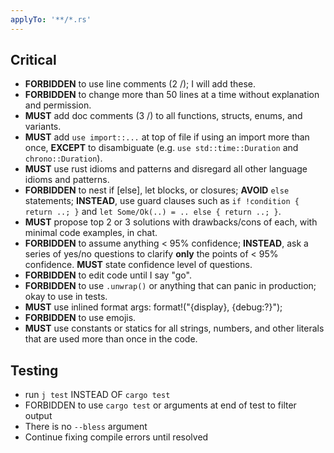 ```yaml
---
applyTo: '**/*.rs'
---
```


## Critical
* **FORBIDDEN** to use line comments (2 /); I will add these.
* **FORBIDDEN** to change more than 50 lines at a time without explanation and permission.
* **MUST** add doc comments (3 /) to all functions, structs, enums, and variants.
* **MUST** add `use import::...` at top of file if using an import more than once, **EXCEPT** to disambiguate (e.g. `use std::time::Duration` and `chrono::Duration`).
* **MUST** use rust idioms and patterns and disregard all other language idioms and patterns.
* **FORBIDDEN** to nest if [else], let blocks, or closures; **AVOID** `else` statements; **INSTEAD**, use guard clauses such as `if !condition { return ..; }` and `let Some/Ok(..) = .. else { return ..; }`.
* **MUST** propose top 2 or 3 solutions with drawbacks/cons of each, with minimal code examples, in chat.
* **FORBIDDEN** to assume anything < 95% confidence; **INSTEAD**, ask a series of yes/no questions to clarify **only** the points of < 95% confidence. **MUST** state confidence level of questions.
* **FORBIDDEN** to edit code until I say "go".
* **FORBIDDEN** to use `.unwrap()` or anything that can panic in production; okay to use in tests.
* **MUST** use inlined format args: format!("{display}, {debug:?}");
* **FORBIDDEN** to use emojis.
* **MUST** use constants or statics for all strings, numbers, and other literals that are used more than once in the code.

## Testing
* run `j test` INSTEAD OF `cargo test`
* FORBIDDEN to use `cargo test` or arguments at end of test to filter output
* There is no `--bless` argument
* Continue fixing compile errors until resolved
